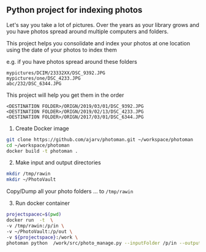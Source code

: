 ## Python project for indexing photos

Let's say you take a lot of pictures. Over the years as your library grows and you have photos spread around 
multiple computers and folders. 

This project helps you consolidate and index your photos at one location using the date of your photos to index them

e.g. if you have photos spread around these folders 

```
mypictures/DCIM/23332XX/DSC_9392.JPG
mypictures/one/DSC_4233.JPG 
abc/232/DSC_6344.JPG
```

This project will help you get them in the order
```
<DESTINATION FOLDER>/ORIGN/2019/03/01/DSC_9392.JPG
<DESTINATION FOLDER>/ORIGN/2019/02/13/DSC_4233.JPG
<DESTINATION FOLDER>/ORIGN/2017/03/01/DSC_6344.JPG
```


1. Create Docker image
```bash
git clone https://github.com/ajarv/photoman.git ~/workspace/photoman
cd ~/workspace/photoman
docker build -t photoman .
```


2. Make input and output directories

```bash
mkdir /tmp/rawin
mkdir ~/PhotoVault
```
Copy/Dump all your photo folders ...  to  `/tmp/rawin`

3. Run docker container

```bash
projectspacec=$(pwd)
docker run  -t  \
-v /tmp/rawin:/p/in \
-v ~/PhotoVault:/p/out \
-v ${projectspace}:/work \
photoman python  /work/src/photo_manage.py --inputFolder /p/in --outputFolder /p/out 

```